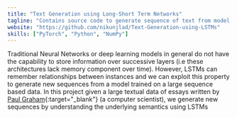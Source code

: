 ```yaml
---
title: "Text Generation using Long-Short Term Networks"
tagline: "Contains source code to generate sequence of text from model trained on large text corpus"
website: "https://github.com/nikunjlad/Text-Generation-using-LSTMs"
skills: ["PyTorch", "Python", "NumPy"]
---
```


Traditional Neural Networks or deep learning models in general do not have the capability to store
information over successive layers (i.e these architectures lack memory component over time). However,
LSTMs can remember relationships between instances and we can exploit this property to generate new
sequences from a model trained on a large sequence based data. In this project given a large textual 
data of essays written by [Paul Graham](http://www.paulgraham.com/bio.html){:target="_blank"} (a computer scientist), we generate new sequences by understanding
the underlying semantics using LSTMs